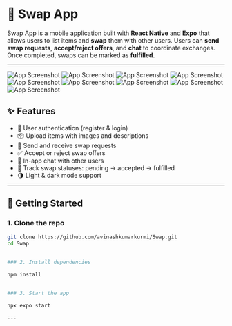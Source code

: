 # 🔁 Swap App

Swap App is a mobile application built with **React Native** and **Expo** that allows users to list items and **swap** them with other users. Users can **send swap requests**, **accept/reject offers**, and **chat** to coordinate exchanges. Once completed, swaps can be marked as **fulfilled**.

---
![App Screenshot](app-images/home.jpeg)
![App Screenshot](app-images/myItems.jpeg)
![App Screenshot](app-images/chat.jpeg)
![App Screenshot](app-images/converstion.jpeg)
![App Screenshot](app-images/profile-edit.jpeg)
![App Screenshot](app-images/profile.jpeg)
![App Screenshot](app-images/swap-detail.jpeg)
![App Screenshot](app-images/swap-req.jpeg)
![App Screenshot](app-images/add-Items.jpeg)

## ✨ Features

- 🔐 User authentication (register & login)
- 📦 Upload items with images and descriptions
- 🔁 Send and receive swap requests
- ✅ Accept or reject swap offers
- 💬 In-app chat with other users
- 📍 Track swap statuses: pending → accepted → fulfilled
- 🌗 Light & dark mode support

---

## 📲 Getting Started

### 1. Clone the repo

```bash
git clone https://github.com/avinashkumarkurmi/Swap.git
cd Swap


### 2. Install dependencies

npm install


### 3. Start the app

npx expo start

---

